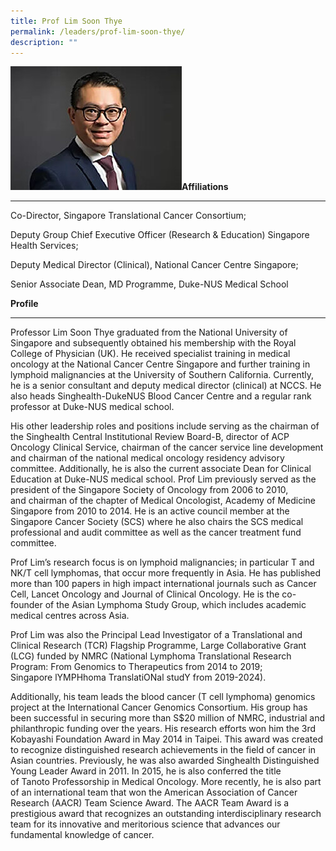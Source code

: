 ```yaml
---
title: Prof Lim Soon Thye
permalink: /leaders/prof-lim-soon-thye/
description: ""
---
```

![Prof Lim Soon Thye](/images/Leaders/prof%20lim%20soon%20thye.jpg)**Affiliations** 

* * *

Co-Director, Singapore Translational Cancer Consortium; 

Deputy Group Chief Executive Officer (Research & Education) Singapore Health Services; 

Deputy Medical Director (Clinical), National Cancer Centre Singapore; 

Senior Associate Dean, MD Programme, Duke-NUS Medical School 

**Profile** 

* * *

Professor Lim Soon Thye graduated from the National University of Singapore and subsequently obtained his membership with the Royal College of Physician (UK). He received specialist training in medical oncology at the National Cancer Centre Singapore and further training in lymphoid malignancies at the University of Southern California. Currently, he is a senior consultant and deputy medical director (clinical) at NCCS. He also heads Singhealth-DukeNUS Blood Cancer Centre and a regular rank professor at Duke-NUS medical school. 

His other leadership roles and positions include serving as the chairman of the Singhealth Central Institutional Review Board-B, director of ACP Oncology Clinical Service, chairman of the cancer service line development and chairman of the national medical oncology residency advisory committee. Additionally, he is also the current associate Dean for Clinical Education at Duke-NUS medical school. Prof Lim previously served as the president of the Singapore Society of Oncology from 2006 to 2010, and chairman of the chapter of Medical Oncologist, Academy of Medicine Singapore from 2010 to 2014. He is an active council member at the Singapore Cancer Society (SCS) where he also chairs the SCS medical professional and audit committee as well as the cancer treatment fund committee. 

Prof Lim’s research focus is on lymphoid malignancies; in particular T and NK/T cell lymphomas, that occur more frequently in Asia. He has published more than 100 papers in high impact international journals such as Cancer Cell, Lancet Oncology and Journal of Clinical Oncology. He is the co-founder of the Asian Lymphoma Study Group, which includes academic medical centres across Asia. 

Prof Lim was also the Principal Lead Investigator of a Translational and Clinical Research (TCR) Flagship Programme, Large Collaborative Grant (LCG) funded by NMRC (National Lymphoma Translational Research Program: From Genomics to Therapeutics from 2014 to 2019; Singapore lYMPHhoma TranslatiONal studY from 2019-2024). 

Additionally, his team leads the blood cancer (T cell lymphoma) genomics project at the International Cancer Genomics Consortium. His group has been successful in securing more than S$20 million of NMRC, industrial and philanthropic funding over the years. His research efforts won him the 3rd Kobayashi Foundation Award in May 2014 in Taipei. This award was created to recognize distinguished research achievements in the field of cancer in Asian countries. Previously, he was also awarded Singhealth Distinguished Young Leader Award in 2011. In 2015, he is also conferred the title of Tanoto Professorship in Medical Oncology. More recently, he is also part of an international team that won the American Association of Cancer Research (AACR) Team Science Award. The AACR Team Award is a prestigious award that recognizes an outstanding interdisciplinary research team for its innovative and meritorious science that advances our fundamental knowledge of cancer.